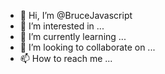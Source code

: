 - 👋 Hi, I’m @BruceJavascript
- 👀 I’m interested in ...
- 🌱 I’m currently learning ...
- 💞️ I’m looking to collaborate on ...
- 📫 How to reach me ...

<!---
BruceJavascript/BruceJavascript is a ✨ special ✨ repository because its `README.md` (this file) appears on your GitHub profile.
You can click the Preview link to take a look at your changes.
--->
